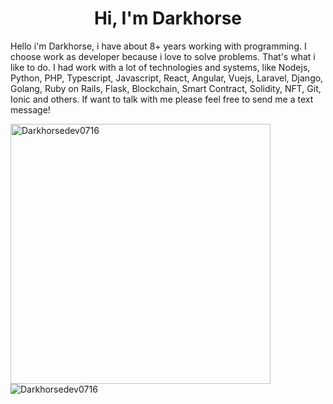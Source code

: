 <h1 align="center">Hi, I'm Darkhorse</h1>





  Hello i'm Darkhorse, i have about 8+ years working with programming. I choose work as developer because i love to solve problems. That's what i like to do. I had work with a lot of technologies and systems, like Nodejs, Python, PHP, Typescript, Javascript, React, Angular, Vuejs, Laravel, Django, Golang, Ruby on Rails, Flask, Blockchain, Smart Contract, Solidity, NFT, Git, Ionic and others. 
  If want to talk with me please feel free to send me a text message!
</p>

<div>
  <img align="center" width="416px" src="https://github-readme-stats.vercel.app/api?username=darkhorsedev0716&show_icons=true&count_private=true" alt="Darkhorsedev0716" />
  

<img align="left" src="https://github-readme-stats.vercel.app/api/top-langs/?username=darkhorsedev0716&langs_count=6&theme=dracula&layout=compact&card_width=360" alt="Darkhorsedev0716" />
</div>
